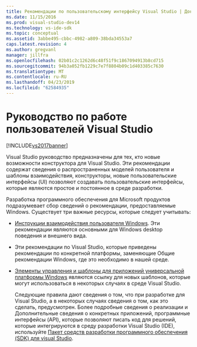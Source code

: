 ```yaml
---
title: Рекомендации по пользовательскому интерфейсу Visual Studio | Документация Майкрософт
ms.date: 11/15/2016
ms.prod: visual-studio-dev14
ms.technology: vs-ide-sdk
ms.topic: conceptual
ms.assetid: 3abbe495-cbbc-4982-a809-38bda34553a7
caps.latest.revision: 4
ms.author: gregvanl
manager: jillfra
ms.openlocfilehash: 02b01c2c1262d6c48f51f9c1867094913b8cd715
ms.sourcegitcommit: 94b3a052fb1229c7e7f8804b09c1d403385c7630
ms.translationtype: MT
ms.contentlocale: ru-RU
ms.lasthandoff: 04/23/2019
ms.locfileid: "62584935"
---
```

# <a name="visual-studio-user-experience-guidelines"></a>Руководство по работе пользователей Visual Studio
[!INCLUDE[vs2017banner](../../includes/vs2017banner.md)]

Visual Studio руководство предназначены для тех, кто новые возможности конструктора для Visual Studio. Эти рекомендации содержат сведения о распространенных моделей пользователя и шаблоны взаимодействия, конструкторы, новые пользовательские интерфейсы (UI) позволяют создавать пользовательские интерфейсы, которые являются простое и постоянное в среде разработки.  
  
 Разработка программного обеспечения для Microsoft продуктов подразумевает сбор сведений о рекомендации, предоставляемые Windows. Существует три важные ресурсы, которые следует учитывать:  
  
- [Инструкции взаимодействия пользователя Windows](https://msdn.microsoft.com/library/aa511258.aspx). Эти рекомендации являются основными для Windows desktop поведения и внешнего вида.  
  
- Эти рекомендации по Visual Studio, которые приведены рекомендации по конкретной платформы, заменяющие Общие рекомендации Windows, где это необходимо в нашей среде.  
  
- [Элементы управления и шаблоны для приложений универсальной платформы Windows](/windows/uwp/design/controls-and-patterns) являются ссылку для новых шаблонов, которые могут использоваться в некоторых случаях в среде Visual Studio.  
  
  Следующие правила дают сведения о том, что при разработке для Visual Studio, а в некоторых случаях сведения о том, как это сделать, предусмотрен. Более подробные сведения о реализации и Дополнительные сведения о конкретных приложений, программные интерфейсы (API), которые позволяют писать код для решений, которые интегрируются в среду разработки Visual Studio (IDE), используйте [Пакет средств разработки программного обеспечения (SDK) для visual Studio](https://msdn.microsoft.com/library/bb166441.aspx).
